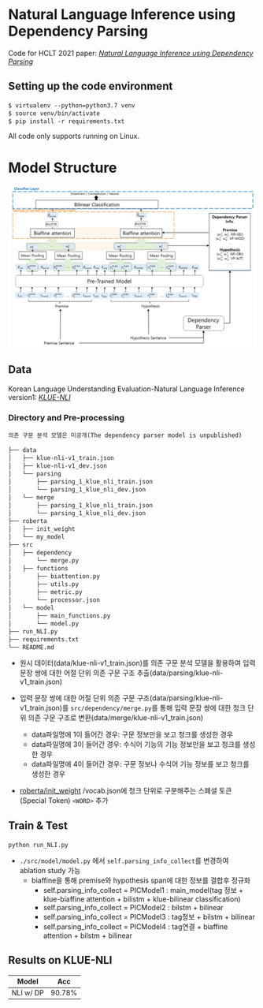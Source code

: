 # Natural Language Inference using Dependency Parsing
Code for HCLT 2021 paper: *[Natural Language Inference using Dependency Parsing](https://koreascience.kr/article/CFKO202130060562801.page?&lang=ko)*


## Setting up the code environment

```
$ virtualenv --python=python3.7 venv
$ source venv/bin/activate
$ pip install -r requirements.txt
```


All code only supports running on Linux.

# Model Structure

<img src='model.png' width='1000'>



## Data

Korean Language Understanding Evaluation-Natural Language Inference version1: *[KLUE-NLI](https://klue-benchmark.com/tasks/68/data/description)*

### Directory and Pre-processing
`의존 구문 분석 모델은 미공개(The dependency parser model is unpublished)`
```
├── data
│   ├── klue-nli-v1_train.json
│   ├── klue-nli-v1_dev.json
│   └── parsing
│       ├── parsing_1_klue_nli_train.json
│       └── parsing_1_klue_nli_dev.json
│   └── merge
│       ├── parsing_1_klue_nli_train.json
│       └── parsing_1_klue_nli_dev.json
├── roberta
│   ├── init_weight
│   └── my_model
├── src
│   ├── dependency
│       └── merge.py
│   ├── functions
│       ├── biattention.py
│       ├── utils.py
│       ├── metric.py
│       └── processor.json
│   └── model
│       ├── main_functions.py
│       └── model.py
├── run_NLI.py
├── requirements.txt
└── README.md
```

* 원시 데이터(data/klue-nli-v1_train.json)를 의존 구문 분석 모델을 활용하여 입력 문장 쌍에 대한 어절 단위 의존 구문 구조 추출(data/parsing/klue-nli-v1_train.json)

* 입력 문장 쌍에 대한 어절 단위 의존 구문 구조(data/parsing/klue-nli-v1_train.json)를 `src/dependency/merge.py`를 통해 입력 문장 쌍에 대한 청크 단위 의존 구문 구조로 변환(data/merge/klue-nli-v1_train.json)

    *  data파일명에 1이 들어간 경우: 구문 정보만을 보고 청크를 생성한 경우
    *  data파일명에 3이 들어간 경우: 수식어 기능의 기능 정보만을 보고 청크를 생성한 경우
    *  data파일명에 4이 들어간 경우: 구문 정보나 수식어 기능 정보를 보고 청크를 생성한 경우


* [roberta/init_weight](https://huggingface.co/klue/roberta-base) /vocab.json에 청크 단위로 구분해주는 스폐셜 토큰(Special Token) `<WORD>` 추가

## Train & Test

```
python run_NLI.py
```
* `./src/model/model.py` 에서 `self.parsing_info_collect`를 변경하여 ablation study 가능
    *  biaffine을 통해 premise와 hypothesis span에 대한 정보를 결합후 정규화
         *  self.parsing_info_collect = PICModel1 : main_model(tag 정보 + klue-biaffine attention + bilistm + klue-bilinear classification)
         *  self.parsing_info_collect = PICModel2 : bilstm + bilinear
         *  self.parsing_info_collect = PICModel3 : tag정보 + bilstm + bilinear
         *  self.parsing_info_collect = PICModel4 : tag연결 + biaffine attention + bilstm + bilinear

## Results on KLUE-NLI

| Model | Acc |
|---|--------- |
| NLI w/ DP | 90.78% |
